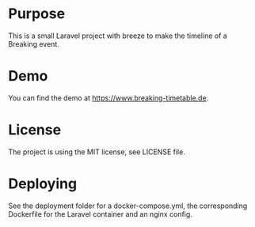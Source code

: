 # Purpose

This is a small Laravel project with breeze to make the timeline of 
a Breaking event.

# Demo

You can find the demo at https://www.breaking-timetable.de.

# License

The project is using the MIT license, see LICENSE file.

# Deploying

See the deployment folder for a docker-compose.yml, the corresponding Dockerfile for the Laravel container and an nginx 
config.
